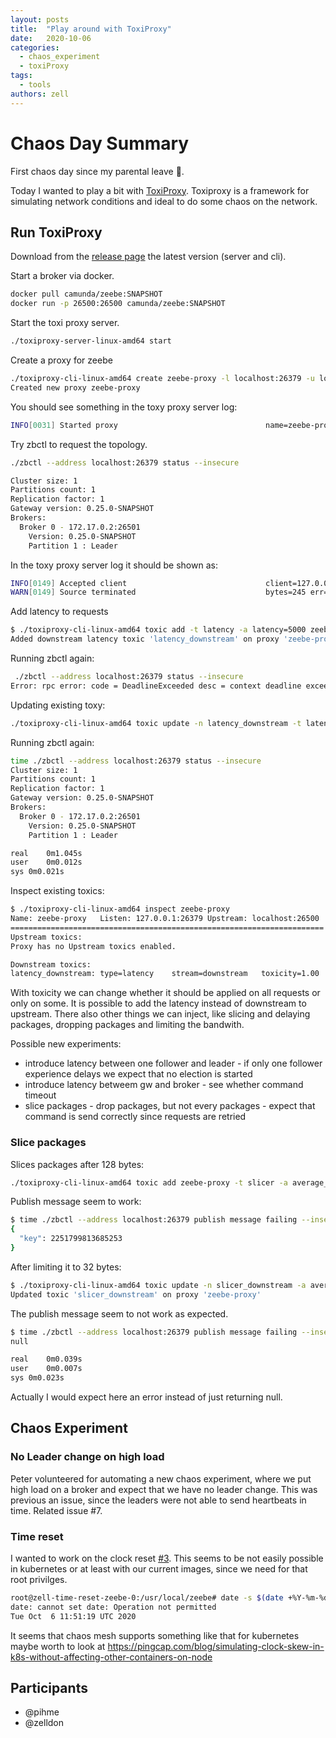 ```yaml
---
layout: posts
title:  "Play around with ToxiProxy"
date:   2020-10-06
categories: 
  - chaos_experiment
  - toxiProxy
tags:
  - tools
authors: zell
---
```


# Chaos Day Summary

First chaos day since my parental leave :tada:.

Today I wanted to play a bit with [ToxiProxy](https://github.com/Shopify/toxiproxy). Toxiproxy is a framework for simulating network conditions and ideal to do some chaos on the network.

<!--truncate-->

## Run ToxiProxy

Download from the [release page](https://github.com/Shopify/toxiproxy/releases) the latest version (server and cli).

Start a broker via docker.

```sh
docker pull camunda/zeebe:SNAPSHOT
docker run -p 26500:26500 camunda/zeebe:SNAPSHOT
```

Start the toxi proxy server.

```sh
./toxiproxy-server-linux-amd64 start
```

Create a proxy for zeebe
```sh
./toxiproxy-cli-linux-amd64 create zeebe-proxy -l localhost:26379 -u localhost:26500
Created new proxy zeebe-proxy
```

You should see something in the toxy proxy server log:

```sh
INFO[0031] Started proxy                                 name=zeebe-proxy proxy=127.0.0.1:26379 upstream=localhost:26500
```

Try zbctl to request the topology.

```sh
./zbctl --address localhost:26379 status --insecure

Cluster size: 1
Partitions count: 1
Replication factor: 1
Gateway version: 0.25.0-SNAPSHOT
Brokers:
  Broker 0 - 172.17.0.2:26501
    Version: 0.25.0-SNAPSHOT
    Partition 1 : Leader
```

In the toxy proxy server log it should be shown as:

```sh
INFO[0149] Accepted client                               client=127.0.0.1:41510 name=zeebe-proxy proxy=127.0.0.1:26379 upstream=localhost:26500
WARN[0149] Source terminated                             bytes=245 err=read tcp 127.0.0.1:56178->127.0.0.1:26500: use of closed network connection name=zeebe-proxy
```

Add latency to requests

```sh
$ ./toxiproxy-cli-linux-amd64 toxic add -t latency -a latency=5000 zeebe-proxy
Added downstream latency toxic 'latency_downstream' on proxy 'zeebe-proxy'
```

Running zbctl again:

```sh
 ./zbctl --address localhost:26379 status --insecure
Error: rpc error: code = DeadlineExceeded desc = context deadline exceeded
```

Updating existing toxy:

```sh
./toxiproxy-cli-linux-amd64 toxic update -n latency_downstream -t latency -a latency=500 zeebe-proxy
```

Running zbctl again:

```sh
time ./zbctl --address localhost:26379 status --insecure
Cluster size: 1
Partitions count: 1
Replication factor: 1
Gateway version: 0.25.0-SNAPSHOT
Brokers:
  Broker 0 - 172.17.0.2:26501
    Version: 0.25.0-SNAPSHOT
    Partition 1 : Leader

real	0m1.045s
user	0m0.012s
sys	0m0.021s

```

Inspect existing toxics:

```sh
$ ./toxiproxy-cli-linux-amd64 inspect zeebe-proxy
Name: zeebe-proxy	Listen: 127.0.0.1:26379	Upstream: localhost:26500
======================================================================
Upstream toxics:
Proxy has no Upstream toxics enabled.

Downstream toxics:
latency_downstream:	type=latency	stream=downstream	toxicity=1.00	attributes=[	jitter=0	latency=500	]

```

With toxicity we can change whether it should be applied on all requests or only on some. It is possible to add the latency instead of downstream to upstream. There also other things we can inject, like slicing and delaying packages, dropping packages and limiting the bandwith.


Possible new experiments:

 * introduce latency between one follower and leader - if only one follower experience delays we expect that no election is started
 * introduce latency betweem gw and broker - see whether command timeout
 * slice packages - drop packages, but not every packages - expect that command is send correctly since requests are retried


### Slice packages

Slices packages after 128 bytes:
```sh
./toxiproxy-cli-linux-amd64 toxic add zeebe-proxy -t slicer -a average_size=128
```

Publish message seem to work:
```sh
$ time ./zbctl --address localhost:26379 publish message failing --insecure --correlationKey key --variables "{}"
{
  "key": 2251799813685253
}
```

After limiting it to 32 bytes:

```sh
$ ./toxiproxy-cli-linux-amd64 toxic update -n slicer_downstream -a average_size=32 zeebe-proxy
Updated toxic 'slicer_downstream' on proxy 'zeebe-proxy'
```

The publish message seem to not work as expected.

```sh
$ time ./zbctl --address localhost:26379 publish message failing --insecure --correlationKey key --variables "{}"
null

real	0m0.039s
user	0m0.007s
sys	0m0.023s
```

Actually I would expect here an error instead of just returning null.

## Chaos Experiment 

### No Leader change on high load

 Peter volunteered for automating a new chaos experiment, where we put high load on a broker and expect that we have no leader change. This was previous an issue, since the leaders were not able to send heartbeats in time. Related issue #7.

### Time reset
I wanted to work on the clock reset [#3](https://github.com/zeebe-io/zeebe-chaos/issues/3).
This seems to be not easily possible in kubernetes or at least with our current images, since we need for that root privilges.

```sh
root@zell-time-reset-zeebe-0:/usr/local/zeebe# date -s $(date +%Y-%m-%dT%H:%M:%S)
date: cannot set date: Operation not permitted
Tue Oct  6 11:51:19 UTC 2020
```

It seems that chaos mesh supports something like that for kubernetes maybe worth to look at
https://pingcap.com/blog/simulating-clock-skew-in-k8s-without-affecting-other-containers-on-node


## Participants

  * @pihme
  * @zelldon


